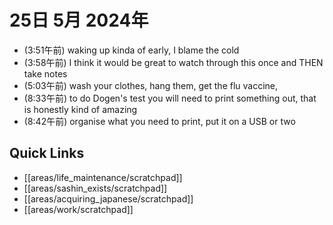 # 25日 5月 2024年
- (3:51午前) waking up kinda of early, I blame the cold
- (3:58午前) I think it would be great to watch through this once and THEN take notes
- (5:03午前) wash your clothes, hang them, get the flu vaccine, 
- (8:33午前) to do Dogen's test you will need to print something out, that is honestly kind of amazing
- (8:42午前) organise what you need to print, put it on a USB or two



 



## Quick Links
- [[areas/life_maintenance/scratchpad]]
- [[areas/sashin_exists/scratchpad]]
- [[areas/acquiring_japanese/scratchpad]]
- [[areas/work/scratchpad]]
